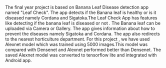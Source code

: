                   

The final year project is based on Banana Leaf Disease detection app named "Leaf Check". The app detects if the Banana leaf is healthy or is it diseased namely Cordana and Sigatoka.The Leaf Check App has features like detecting if the banana leaf is diseased or not . The Banana leaf can be uploaded via Camera or Gallery. The app gives information about how to prevent the diseases namely Sigatoka and Cordana. The app also redirects to the nearest horticulture department. For this project , we have used Alexnet model which was trained using 5000 images.This model was compared with Densenet and Alexnet performed better than Densenet. The saved Alexnet model was converted to tensorflow lite and integrated with Android app.


